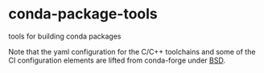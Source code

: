 # conda-package-tools

tools for building conda packages

Note that the yaml configuration for the C/C++ toolchains and some of the
CI configuration elements are lifted from conda-forge under [BSD](CONDA_FORGE_LICENSE).
